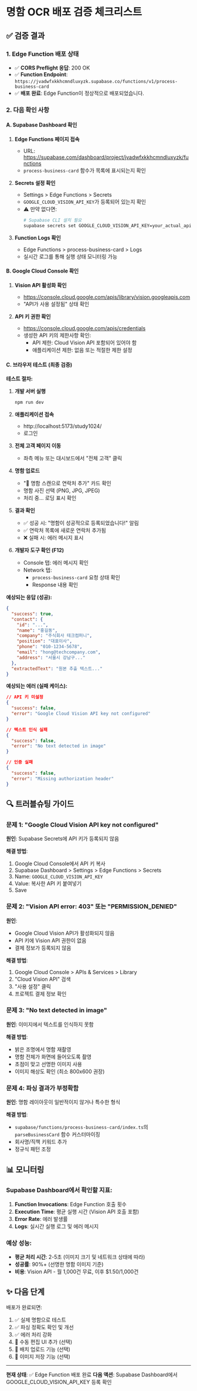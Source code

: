 # 명함 OCR 배포 검증 체크리스트

## ✅ 검증 결과

### 1. Edge Function 배포 상태
- ✅ **CORS Preflight 응답**: 200 OK
- ✅ **Function Endpoint**: `https://jvadwfxkkhcmndluxyzk.supabase.co/functions/v1/process-business-card`
- ✅ **배포 완료**: Edge Function이 정상적으로 배포되었습니다.

### 2. 다음 확인 사항

#### A. Supabase Dashboard 확인
1. **Edge Functions 페이지 접속**
   - URL: https://supabase.com/dashboard/project/jvadwfxkkhcmndluxyzk/functions
   - `process-business-card` 함수가 목록에 표시되는지 확인

2. **Secrets 설정 확인**
   - Settings > Edge Functions > Secrets
   - `GOOGLE_CLOUD_VISION_API_KEY`가 등록되어 있는지 확인
   - ⚠️ 만약 없다면:
     ```bash
     # Supabase CLI 설치 필요
     supabase secrets set GOOGLE_CLOUD_VISION_API_KEY=your_actual_api_key_here
     ```

3. **Function Logs 확인**
   - Edge Functions > process-business-card > Logs
   - 실시간 로그를 통해 실행 상태 모니터링 가능

#### B. Google Cloud Console 확인
1. **Vision API 활성화 확인**
   - https://console.cloud.google.com/apis/library/vision.googleapis.com
   - "API가 사용 설정됨" 상태 확인

2. **API 키 권한 확인**
   - https://console.cloud.google.com/apis/credentials
   - 생성한 API 키의 제한사항 확인:
     - API 제한: Cloud Vision API 포함되어 있어야 함
     - 애플리케이션 제한: 없음 또는 적절한 제한 설정

#### C. 브라우저 테스트 (최종 검증)

**테스트 절차:**

1. **개발 서버 실행**
   ```bash
   npm run dev
   ```

2. **애플리케이션 접속**
   - http://localhost:5173/study1024/
   - 로그인

3. **전체 고객 페이지 이동**
   - 좌측 메뉴 또는 대시보드에서 "전체 고객" 클릭

4. **명함 업로드**
   - "📇 명함 스캔으로 연락처 추가" 카드 확인
   - 명함 사진 선택 (PNG, JPG, JPEG)
   - 처리 중... 로딩 표시 확인

5. **결과 확인**
   - ✅ 성공 시: "명함이 성공적으로 등록되었습니다!" 알림
   - ✅ 연락처 목록에 새로운 연락처 추가됨
   - ❌ 실패 시: 에러 메시지 표시

6. **개발자 도구 확인 (F12)**
   - Console 탭: 에러 메시지 확인
   - Network 탭: 
     - `process-business-card` 요청 상태 확인
     - Response 내용 확인

**예상되는 응답 (성공):**
```json
{
  "success": true,
  "contact": {
    "id": "...",
    "name": "홍길동",
    "company": "주식회사 테크컴퍼니",
    "position": "대표이사",
    "phone": "010-1234-5678",
    "email": "hong@techcompany.com",
    "address": "서울시 강남구..."
  },
  "extractedText": "원본 추출 텍스트..."
}
```

**예상되는 에러 (실패 케이스):**

```json
// API 키 미설정
{
  "success": false,
  "error": "Google Cloud Vision API key not configured"
}

// 텍스트 인식 실패
{
  "success": false,
  "error": "No text detected in image"
}

// 인증 실패
{
  "success": false,
  "error": "Missing authorization header"
}
```

## 🔍 트러블슈팅 가이드

### 문제 1: "Google Cloud Vision API key not configured"
**원인**: Supabase Secrets에 API 키가 등록되지 않음

**해결 방법**:
1. Google Cloud Console에서 API 키 복사
2. Supabase Dashboard > Settings > Edge Functions > Secrets
3. Name: `GOOGLE_CLOUD_VISION_API_KEY`
4. Value: 복사한 API 키 붙여넣기
5. Save

### 문제 2: "Vision API error: 403" 또는 "PERMISSION_DENIED"
**원인**: 
- Google Cloud Vision API가 활성화되지 않음
- API 키에 Vision API 권한이 없음
- 결제 정보가 등록되지 않음

**해결 방법**:
1. Google Cloud Console > APIs & Services > Library
2. "Cloud Vision API" 검색
3. "사용 설정" 클릭
4. 프로젝트 결제 정보 확인

### 문제 3: "No text detected in image"
**원인**: 이미지에서 텍스트를 인식하지 못함

**해결 방법**:
- 밝은 조명에서 명함 재촬영
- 명함 전체가 화면에 들어오도록 촬영
- 초점이 맞고 선명한 이미지 사용
- 이미지 해상도 확인 (최소 800x600 권장)

### 문제 4: 파싱 결과가 부정확함
**원인**: 명함 레이아웃이 일반적이지 않거나 특수한 형식

**해결 방법**:
- `supabase/functions/process-business-card/index.ts`의 `parseBusinessCard` 함수 커스터마이징
- 회사명/직책 키워드 추가
- 정규식 패턴 조정

## 📊 모니터링

### Supabase Dashboard에서 확인할 지표:

1. **Function Invocations**: Edge Function 호출 횟수
2. **Execution Time**: 평균 실행 시간 (Vision API 호출 포함)
3. **Error Rate**: 에러 발생률
4. **Logs**: 실시간 실행 로그 및 에러 메시지

### 예상 성능:
- **평균 처리 시간**: 2-5초 (이미지 크기 및 네트워크 상태에 따라)
- **성공률**: 90%+ (선명한 명함 이미지 기준)
- **비용**: Vision API - 월 1,000건 무료, 이후 $1.50/1,000건

## ✨ 다음 단계

배포가 완료되면:

1. ✅ 실제 명함으로 테스트
2. ✅ 파싱 정확도 확인 및 개선
3. ✅ 에러 처리 강화
4. 🔄 수동 편집 UI 추가 (선택)
5. 🔄 배치 업로드 기능 (선택)
6. 🔄 이미지 저장 기능 (선택)

---

**현재 상태**: ✅ Edge Function 배포 완료
**다음 액션**: Supabase Dashboard에서 GOOGLE_CLOUD_VISION_API_KEY 등록 확인
